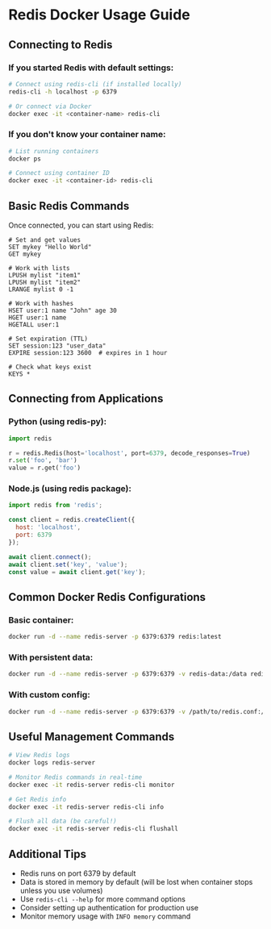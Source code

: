 # Redis Docker Usage Guide

## Connecting to Redis

### If you started Redis with default settings:
```bash
# Connect using redis-cli (if installed locally)
redis-cli -h localhost -p 6379

# Or connect via Docker
docker exec -it <container-name> redis-cli
```

### If you don't know your container name:
```bash
# List running containers
docker ps

# Connect using container ID
docker exec -it <container-id> redis-cli
```

## Basic Redis Commands

Once connected, you can start using Redis:

```redis
# Set and get values
SET mykey "Hello World"
GET mykey

# Work with lists
LPUSH mylist "item1"
LPUSH mylist "item2"
LRANGE mylist 0 -1

# Work with hashes
HSET user:1 name "John" age 30
HGET user:1 name
HGETALL user:1

# Set expiration (TTL)
SET session:123 "user_data"
EXPIRE session:123 3600  # expires in 1 hour

# Check what keys exist
KEYS *
```

## Connecting from Applications

### Python (using redis-py):
```python
import redis

r = redis.Redis(host='localhost', port=6379, decode_responses=True)
r.set('foo', 'bar')
value = r.get('foo')
```

### Node.js (using redis package):
```javascript
import redis from 'redis';

const client = redis.createClient({
  host: 'localhost',
  port: 6379
});

await client.connect();
await client.set('key', 'value');
const value = await client.get('key');
```

## Common Docker Redis Configurations

### Basic container:
```bash
docker run -d --name redis-server -p 6379:6379 redis:latest
```

### With persistent data:
```bash
docker run -d --name redis-server -p 6379:6379 -v redis-data:/data redis:latest
```

### With custom config:
```bash
docker run -d --name redis-server -p 6379:6379 -v /path/to/redis.conf:/usr/local/etc/redis/redis.conf redis:latest redis-server /usr/local/etc/redis/redis.conf
```

## Useful Management Commands

```bash
# View Redis logs
docker logs redis-server

# Monitor Redis commands in real-time
docker exec -it redis-server redis-cli monitor

# Get Redis info
docker exec -it redis-server redis-cli info

# Flush all data (be careful!)
docker exec -it redis-server redis-cli flushall
```

## Additional Tips

- Redis runs on port 6379 by default
- Data is stored in memory by default (will be lost when container stops unless you use volumes)
- Use `redis-cli --help` for more command options
- Consider setting up authentication for production use
- Monitor memory usage with `INFO memory` command